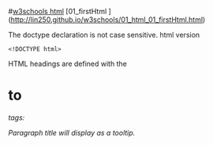#[w3schools html](http://www.w3schools.com/html/default.asp)
[01_firstHtml       ]  (http://lin250.github.io/w3schools/01_html_01_firstHtml.html)

The doctype declaration is not case sensitive.
html version
```
<!DOCTYPE html>
```
HTML headings are defined with the <h1> to <h6> tags:

Paragraph title will display as a tooltip.
